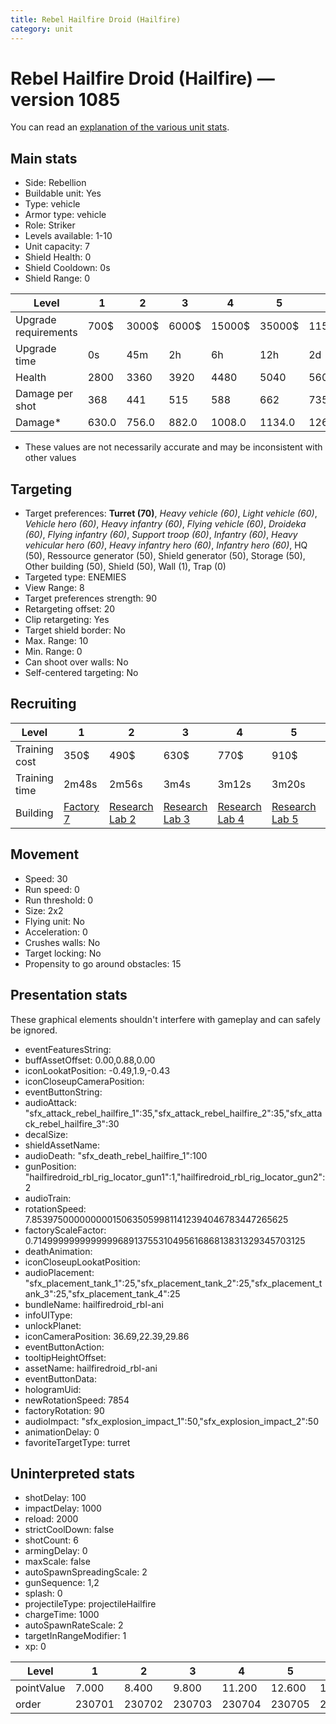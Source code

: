 ```yaml
---
title: Rebel Hailfire Droid (Hailfire)
category: unit
---
```


# Rebel Hailfire Droid (Hailfire) — version 1085

You can read an [explanation  of the various unit stats](unitexplained.md).

## Main stats

  * Side: Rebellion
  * Buildable unit: Yes
  * Type: vehicle
  * Armor type: vehicle
  * Role: Striker
  * Levels available: 1-10
  * Unit capacity: 7
  * Shield Health: 0
  * Shield Cooldown: 0s
  * Shield Range: 0

|Level               |1    |2    |3    |4     |5     |6      |7      |8      |9       |10      |
|--------------------|-----|-----|-----|------|------|-------|-------|-------|--------|--------|
|Upgrade requirements|700$ |3000$|6000$|15000$|35000$|115000$|175000$|350000$|1000000$|2000000$|
|Upgrade time        |0s   |45m  |2h   |6h    |12h   |2d     |3d     |5d     |1w      |1w3d    |
|Health              |2800 |3360 |3920 |4480  |5040  |5600   |6160   |6720   |7280    |8400    |
|Damage per shot     |368  |441  |515  |588   |662   |735    |809    |882    |956     |1103    |
|Damage*             |630.0|756.0|882.0|1008.0|1134.0|1260.0 |1386.0 |1512.0 |1638.0  |1890.0  |

* These values are not necessarily accurate and may be inconsistent with other values

## Targeting

  * Target preferences: **Turret (70)**, _Heavy vehicle (60)_, _Light vehicle (60)_, _Vehicle hero (60)_, _Heavy infantry (60)_, _Flying vehicle (60)_, _Droideka (60)_, _Flying infantry (60)_, _Support troop (60)_, _Infantry (60)_, _Heavy vehicular hero (60)_, _Heavy infantry hero (60)_, _Infantry hero (60)_, HQ (50), Ressource generator (50), Shield generator (50), Storage (50), Other building (50), Shield (50), Wall (1), Trap (0)
  * Targeted type: ENEMIES
  * View Range: 8
  * Target preferences strength: 90
  * Retargeting offset: 20
  * Clip retargeting: Yes
  * Target shield border: No
  * Max. Range: 10
  * Min. Range: 0
  * Can shoot over walls: No
  * Self-centered targeting: No

## Recruiting

|Level        |1                             |2                                     |3                                     |4                                     |5                                     |6                                     |7                                     |8                                     |9                                     |10                                     |
|-------------|------------------------------|--------------------------------------|--------------------------------------|--------------------------------------|--------------------------------------|--------------------------------------|--------------------------------------|--------------------------------------|--------------------------------------|---------------------------------------|
|Training cost|350$                          |490$                                  |630$                                  |770$                                  |910$                                  |1050$                                 |1190$                                 |1400$                                 |1470$                                 |1610$                                  |
|Training time|2m48s                         |2m56s                                 |3m4s                                  |3m12s                                 |3m20s                                 |3m28s                                 |3m36s                                 |3m16s                                 |3m23s                                 |3m30s                                  |
|Building     |[Factory 7](rebelFactory.html)|[Research Lab 2](rebelOffenseLab.html)|[Research Lab 3](rebelOffenseLab.html)|[Research Lab 4](rebelOffenseLab.html)|[Research Lab 5](rebelOffenseLab.html)|[Research Lab 6](rebelOffenseLab.html)|[Research Lab 7](rebelOffenseLab.html)|[Research Lab 8](rebelOffenseLab.html)|[Research Lab 9](rebelOffenseLab.html)|[Research Lab 10](rebelOffenseLab.html)|

## Movement

  * Speed: 30
  * Run speed: 0
  * Run threshold: 0
  * Size: 2x2
  * Flying unit: No
  * Acceleration: 0
  * Crushes walls: No
  * Target locking: No
  * Propensity to go around obstacles: 15

## Presentation stats

These graphical elements shouldn't interfere with gameplay and can safely be ignored.

  * eventFeaturesString: 
  * buffAssetOffset: 0.00,0.88,0.00
  * iconLookatPosition: -0.49,1.9,-0.43
  * iconCloseupCameraPosition: 
  * eventButtonString: 
  * audioAttack: "sfx_attack_rebel_hailfire_1":35,"sfx_attack_rebel_hailfire_2":35,"sfx_attack_rebel_hailfire_3":30
  * decalSize: 
  * shieldAssetName: 
  * audioDeath: "sfx_death_rebel_hailfire_1":100
  * gunPosition: "hailfiredroid_rbl_rig_locator_gun1":1,"hailfiredroid_rbl_rig_locator_gun2":2
  * audioTrain: 
  * rotationSpeed: 7.8539750000000001506350599811412394046783447265625
  * factoryScaleFactor: 0.71499999999999996891375531049561686813831329345703125
  * deathAnimation: 
  * iconCloseupLookatPosition: 
  * audioPlacement: "sfx_placement_tank_1":25,"sfx_placement_tank_2":25,"sfx_placement_tank_3":25,"sfx_placement_tank_4":25
  * bundleName: hailfiredroid_rbl-ani
  * infoUIType: 
  * unlockPlanet: 
  * iconCameraPosition: 36.69,22.39,29.86
  * eventButtonAction: 
  * tooltipHeightOffset: 
  * assetName: hailfiredroid_rbl-ani
  * eventButtonData: 
  * hologramUid: 
  * newRotationSpeed: 7854
  * factoryRotation: 90
  * audioImpact: "sfx_explosion_impact_1":50,"sfx_explosion_impact_2":50
  * animationDelay: 0
  * favoriteTargetType: turret

## Uninterpreted stats

  * shotDelay: 100
  * impactDelay: 1000
  * reload: 2000
  * strictCoolDown: false
  * shotCount: 6
  * armingDelay: 0
  * maxScale: false
  * autoSpawnSpreadingScale: 2
  * gunSequence: 1,2
  * splash: 0
  * projectileType: projectileHailfire
  * chargeTime: 1000
  * autoSpawnRateScale: 2
  * targetInRangeModifier: 1
  * xp: 0

|Level     |1     |2     |3     |4     |5     |6     |7     |8     |9     |10    |
|----------|------|------|------|------|------|------|------|------|------|------|
|pointValue|7.000 |8.400 |9.800 |11.200|12.600|14.000|15.400|16.800|18.200|21.000|
|order     |230701|230702|230703|230704|230705|230706|230707|230708|230709|230710|

